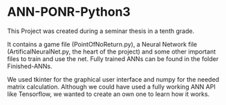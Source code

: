 # ANN-PONR-Python3

This Project was created during a seminar thesis in a tenth grade.

It contains a game file (PointOfNoReturn.py), a Neural Network file (ArtificalNeuralNet.py, the heart of the project) and some other important files to train and use the net.
Fully trained ANNs can be found in the folder Finished-ANNs.

We used tkinter for the graphical user interface and numpy for the needed matrix calculation.
Although we could have used a fully working ANN API like Tensorflow, we wanted to create an own one to learn how it works.
